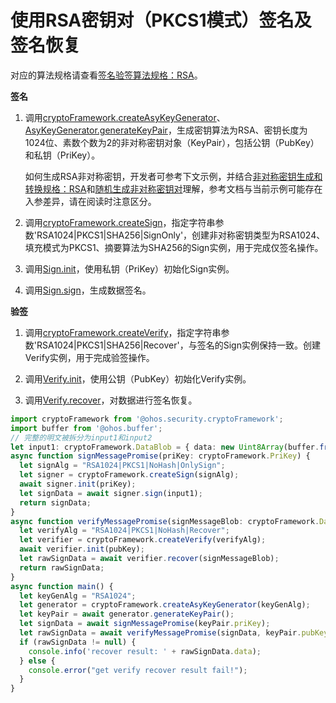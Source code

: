 # 使用RSA密钥对（PKCS1模式）签名及签名恢复


对应的算法规格请查看[签名验签算法规格：RSA](crypto-sign-sig-verify-overview.md#rsa)。


**签名**


1. 调用[cryptoFramework.createAsyKeyGenerator](../../reference/apis-crypto-architecture-kit/js-apis-cryptoFramework.md#cryptoframeworkcreateasykeygenerator)、[AsyKeyGenerator.generateKeyPair](../../reference/apis-crypto-architecture-kit/js-apis-cryptoFramework.md#generatekeypair-1)，生成密钥算法为RSA、密钥长度为1024位、素数个数为2的非对称密钥对象（KeyPair），包括公钥（PubKey）和私钥（PriKey）。
   
   如何生成RSA非对称密钥，开发者可参考下文示例，并结合[非对称密钥生成和转换规格：RSA](crypto-asym-key-generation-conversion-spec.md#rsa)和[随机生成非对称密钥对](crypto-generate-asym-key-pair-randomly.md)理解，参考文档与当前示例可能存在入参差异，请在阅读时注意区分。

2. 调用[cryptoFramework.createSign](../../reference/apis-crypto-architecture-kit/js-apis-cryptoFramework.md#cryptoframeworkcreatesign)，指定字符串参数'RSA1024|PKCS1|SHA256|SignOnly'，创建非对称密钥类型为RSA1024、填充模式为PKCS1、摘要算法为SHA256的Sign实例，用于完成仅签名操作。

3. 调用[Sign.init](../../reference/apis-crypto-architecture-kit/js-apis-cryptoFramework.md#init-3)，使用私钥（PriKey）初始化Sign实例。

4. 调用[Sign.sign](../../reference/apis-crypto-architecture-kit/js-apis-cryptoFramework.md#sign-2)，生成数据签名。


**验签**


1. 调用[cryptoFramework.createVerify](../../reference/apis-crypto-architecture-kit/js-apis-cryptoFramework.md#cryptoframeworkcreateverify)，指定字符串参数'RSA1024|PKCS1|SHA256|Recover'，与签名的Sign实例保持一致。创建Verify实例，用于完成验签操作。

2. 调用[Verify.init](../../reference/apis-crypto-architecture-kit/js-apis-cryptoFramework.md#init-5)，使用公钥（PubKey）初始化Verify实例。

3. 调用[Verify.recover](../../reference/apis-crypto-architecture-kit/js-apis-cryptoFramework.md#recover12)，对数据进行签名恢复。


```ts
import cryptoFramework from '@ohos.security.cryptoFramework';
import buffer from '@ohos.buffer';
// 完整的明文被拆分为input1和input2
let input1: cryptoFramework.DataBlob = { data: new Uint8Array(buffer.from("This is Sign test plan1", 'utf-8').buffer) };
async function signMessagePromise(priKey: cryptoFramework.PriKey) {
  let signAlg = "RSA1024|PKCS1|NoHash|OnlySign";
  let signer = cryptoFramework.createSign(signAlg);
  await signer.init(priKey);
  let signData = await signer.sign(input1);
  return signData;
}
async function verifyMessagePromise(signMessageBlob: cryptoFramework.DataBlob, pubKey: cryptoFramework.PubKey) {
  let verifyAlg = "RSA1024|PKCS1|NoHash|Recover";
  let verifier = cryptoFramework.createVerify(verifyAlg);
  await verifier.init(pubKey);
  let rawSignData = await verifier.recover(signMessageBlob);
  return rawSignData;
}
async function main() {
  let keyGenAlg = "RSA1024";
  let generator = cryptoFramework.createAsyKeyGenerator(keyGenAlg);
  let keyPair = await generator.generateKeyPair();
  let signData = await signMessagePromise(keyPair.priKey);
  let rawSignData = await verifyMessagePromise(signData, keyPair.pubKey);
  if (rawSignData != null) {
    console.info('recover result: ' + rawSignData.data);
  } else {
    console.error("get verify recover result fail!");
  }
}
```
